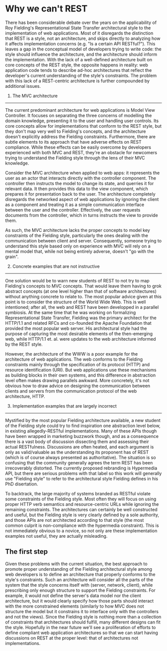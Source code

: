 Why we can't REST
=================
There has been considerable debate over the years on the applicability of Roy Fielding's Representational
State Transfer architectural style to the implementation of web applications. Most of it disregards
the distinction that REST is a style, not an architecture, and skips directly to analyzing how it
affects implementation concerns (e.g. "Is a certain API RESTful?"). This leaves a gap in the conceptual
model of developers trying to write code: the style should influence the architecture, and the
architecture should inform the implementation. With the lack of a well-defined architecture built on core
concepts of the REST style, the opposite happens in reality: web application code tends
to describe ad-hoc architectures that reflect the developer's current understanding of the style's
constraints. The problem with this lack of a REST-centric architecture is further compounded by additional
issues.

1. The MVC architecture
-----------------------
The current predominant architecture for web applications is Model View Controller. It focuses on separating
the three concerns of modelling the domain knowledge, presenting it to the user and handling user controls.
Its core concepts allow for implementations that conform to the REST style, but they don't map very well to
Fielding's concepts, and the architecture doesn't explicitly address the Fielding constraints.
Furthermore, there are subtle elements to its approach that have adverse effects on REST compliance.
While these effects can be easily overcome by developers experienced with both MVC and REST,
they're an obstacle for newcomers trying to understand the Fielding style through the lens of their MVC knowledge.

Consider the MVC architecture when applied to web apps: it represents the user as an actor that interacts
directly with the controller component. The controller then instructs the model to change its state, and
querries it for relevant data. It then provides this data to the view component, which prepares it for
presentation back to the user. The architecture completely disregards the networked aspect of web applications
by ignoring the client as a component and treating it as a simple communication interface between the user
and the controller. Effectively, the user requests documents from the controller, which in turns
instructs the view to provide them.

As such, the MVC architecture lacks the proper concepts to model key constraints of the Fielding style,
particularly the ones dealing with the communication between client and server.
Consequently, someone trying to understand this style based only on experience with MVC will rely on a mental
model that, while not being entirely adverse, doesn't "go with the grain".

2. Concrete examples that are not instructive
---------------------------------------------
One solution would be to warn new students of REST to not try to map Fielding's concepts to MVC concepts.
That would leave them having to grok abstract concepts (at one level higher than that of software architectures)
without anything concrete to relate to. The most popular advice given at this point is to consider
the structure of the World Wide Web. This is well intentioned; after all, the web and REST have been
developped in a parallel symbiosis. At the same time that he was working on formalizing Representational
State Transfer, Fielding was the primary architect for the HTTP/1.1 and related RFCs and co-founded the
Apache Foundation that provided the most popular web server. His architectural style had the purpose of capturing
the most desirable elements of the then-emerging web, while HTTP/1.1 et. al. were updates to the
web architecture informed by the REST style.

However, the architecture of the WWW is a poor example for the architecture of web applications. The
web conforms to the Fielding constraints mainly through the specification of its protocol (HTTP) and resource
identification (URI). But web applications use these mechanisms as building blocks in their own systems,
and this difference in abstraction level often makes drawing parallels awkward. More concretely, it's not
obvious how to draw advice on designing the communication between clients and servers from the
communication protocol of the web architecture, HTTP.

3. Implementation examples that are largely incorrect
-----------------------------------------------------
Mystified by the most popular Fielding architecture available, a new student of the Fielding style could
try to find inspiration one abstraction level below, in existing allegedly-RESTful implementations.
Many of these APIs though have been wrapped in marketing buzzwork though, and as a consequence there
is a vast body of discussion dissecting them and assessing their actual RESTfulness. Discussions are
often heated, and each argument is only as valid/valuable as the understanding its proponent has of REST
(which is of course always presented as authoritative). The situation is so confusing that the community
generally agrees the term REST has been irrecoverably distorted. The currently proposed rebranding is
Hypermedia API, but there are serious problems with that label so this work will generally use
"Fielding style" to refer to the architectural style Fielding defines in his PhD disertation.

To backtrack, the large majority of systems branded as RESTful violate some constraints of the Fielding style.
Most often they will focus on using proper HTTP verb semantics and resource-centric URLs while ignoring
the remaining constraints. The architectures can certainly be well constructed and useful, but the
Fielding style is very clearly defined by a sole authority, and those APIs are not architected according
to that style (the most common culprit is non-compliance with the hypermedia constraint). This is not
immediately obvious to a novice, so not only are these implementation examples not useful, they are
actually misleading.

The first step
--------------
Given these problems with the current situation, the best approach to promote proper understanding of
the Fielding architectural style among web developers is to define an architecture that properly
conforms to the style's constraints. Such an architecture will consider all the parts of the system
that the style concerns itself with (server, network, client), while prescribing only enough structure
to support the Fielding constraints. For example, it would not define the server's data model nor the
client architecture, but it would clearly specify how those parts should interact with the more
constrained elements (similarly to how MVC does not structure the model but it constrains
it to interface only with the controllers and not the views). Since the Fielding style is nothing more
than a collection of constraints that architectures should fulfill, many different designs can fit the style.
Hopefully in the near future we'll see a proliferation of efforts to define compliant web application
architectures so that we can start having discussions on REST at the proper level: that of
architectures not implementations.
